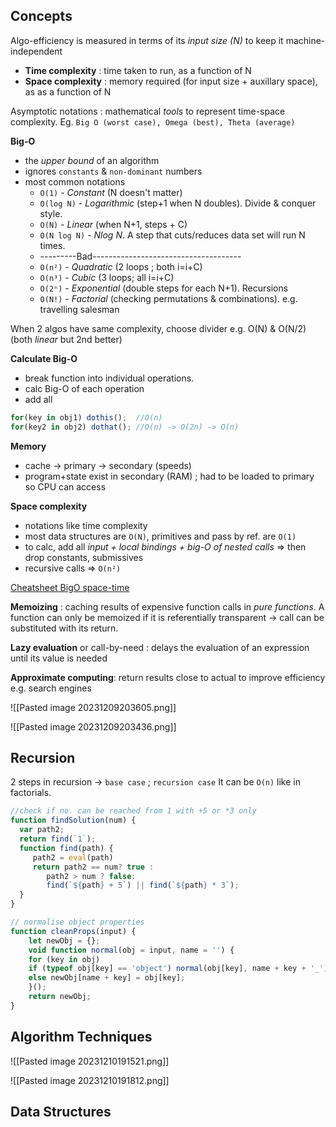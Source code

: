 
## Concepts

Algo-efficiency is measured in terms of its *input size (N)* to keep it machine-independent
- **Time complexity** : time taken to run, as a function of N
- **Space complexity** : memory required (for input size + auxillary space), as as a function of N

Asymptotic notations : mathematical *tools* to represent time-space complexity. Eg. `Big O (worst case), Omega (best), Theta (average)`

**Big-O** 
- the *upper bound* of an algorithm 
- ignores `constants` & `non-dominant` numbers
- most common notations 
	- `O(1)` - *Constant* (N doesn't matter)
	- `O(log N)` - *Logarithmic* (step+1 when N doubles). Divide & conquer style.
	- `O(N)` - *Linear* (when N+1, steps + C)
	- `O(N log N)` - *Nlog N*. A step that cuts/reduces data set will run N times.
	- ---------Bad-------------------------------------
	- `O(n²)` - *Quadratic* (2 loops ; both i=i+C)
	- `O(n³)` - *Cubic* (3 loops; all i=i+C)
	- `O(2ⁿ)` - *Exponential* (double steps for each N+1). Recursions
	- `O(N!)` - *Factorial* (checking permutations & combinations). e.g. travelling salesman

When 2 algos have same complexity, choose divider e.g. O(N) & O(N/2) (both *linear* but 2nd better)

**Calculate Big-O**
- break function into individual operations.
- calc Big-O of each operation
- add all

```jsx
for(key in obj1) dothis();  //O(n)
for(key2 in obj2) dothat(); //O(n) -> O(2n) -> O(n)
```


**Memory**
- cache -> primary -> secondary (speeds)
- program+state exist in secondary (RAM) ; had to be loaded to primary so CPU can access

**Space complexity**
- notations like time complexity 
- most data structures are `O(N)`, primitives and pass by ref. are `O(1)`
- to calc, add all *input + local bindings + big-O of nested calls* => then drop constants, submissives
- recursive calls => `O(n²)`


[Cheatsheet BigO space-time](https://www.bigocheatsheet.com/)

**Memoizing** : caching results of expensive function calls in *pure functions*. A function can only be memoized if it is referentially transparent -> call can be substituted with its return.

**Lazy evaluation** or call-by-need : delays the evaluation of an expression until its value is needed 

**Approximate computing**: return results close to actual to improve efficiency e.g. search engines

![[Pasted image 20231209203605.png]]

![[Pasted image 20231209203436.png]]


## Recursion

2 steps in recursion -> `base case` ; `recursion case`
It can be `O(n)` like in factorials.

```jsx
//check if no. can be reached from 1 with +5 or *3 only
function findSolution(num) {
  var path2;
  return find(`1`);
  function find(path) {
     path2 = eval(path)
     return path2 == num? true : 
        path2 > num ? false:
        find(`${path} + 5`) || find(`${path} * 3`);
  }
}
```

```jsx
// normalise object properties
function cleanProps(input) {
	let newObj = {};
	void function normal(obj = input, name = '') {
	for (key in obj)
	if (typeof obj[key] == 'object') normal(obj[key], name + key + '_');
	else newObj[name + key] = obj[key];
	}();
	return newObj;
}
```


## Algorithm Techniques

![[Pasted image 20231210191521.png]]

![[Pasted image 20231210191812.png]]

## Data Structures


